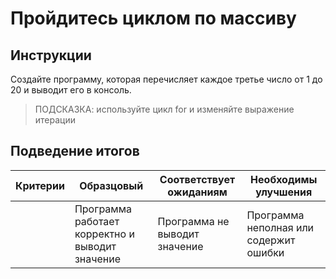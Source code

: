 # Пройдитесь циклом по массиву

## Инструкции

Создайте программу, которая перечисляет каждое третье число от 1 до 20 и выводит его в консоль.

> ПОДСКАЗКА: используйте цикл for и изменяйте выражение итерации

## Подведение итогов

| Критерии | Образцовый                                      | Соответствует ожиданиям       | Необходимы улучшения                   |
| -------- | ----------------------------------------------- | ----------------------------- | -------------------------------------- |
|          | Программа работает корректно и выводит значение | Программа не выводит значение | Программа неполная или содержит ошибки |
